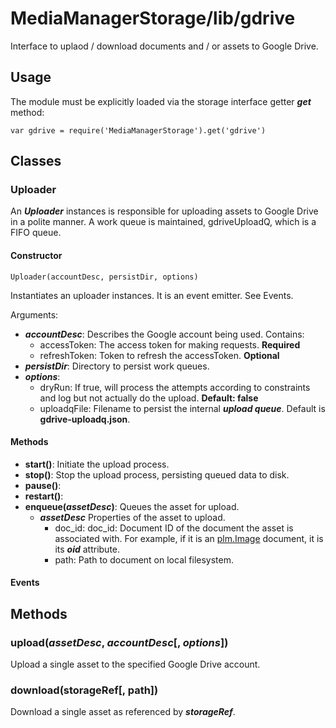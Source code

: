 # MediaManagerStorage/lib/gdrive

Interface to uplaod / download documents and / or assets to Google Drive.

## Usage

The module must be explicitly loaded via the storage interface getter *<b>get</b>* method:

    var gdrive = require('MediaManagerStorage').get('gdrive')

## Classes

### Uploader

An *<b>Uploader</b>* instances is responsible for uploading assets to Google Drive in a polite manner. A work queue is maintained, gdriveUploadQ, which is a FIFO queue. 

#### Constructor

    Uploader(accountDesc, persistDir, options)

Instantiates an uploader instances. It is an event emitter. See Events. 

Arguments:

  * *<b>accountDesc</b>*: Describes the Google account being used. Contains:
    * accessToken: The access token for making requests. <b>Required</b>
    * refreshToken: Token to refresh the accessToken. <b>Optional</b>
  * *<b>persistDir</b>*: Directory to persist work queues.
  * *<b>options</b>*:
    * dryRun: If true, will process the attempts according to constraints and log but not actually do the upload. <b>Default: false</b>
    * uploadqFile: Filename to persist the internal *<b>upload queue</b>*. Default is <b>gdrive-uploadq.json</b>.

#### Methods

  * <b>start()</b>: Initiate the upload process.
  * <b>stop()</b>: Stop the upload process, persisting queued data to disk.
  * <b>pause()</b>: 
  * <b>restart()</b>:
  * <b>enqueue(*assetDesc*)</b>: Queues the asset for upload.
    * *<b>assetDesc</b>* Properties of the asset to upload.
      * doc_id: doc_id: Document ID of the document the asset is associated with. For example, if it is an [plm.Image](./plm-image/README.md) document, it is its *<b>oid</b>* attribute.
      * path: Path to document on local filesystem.

#### Events


## Methods

### upload(*assetDesc*, *accountDesc*[, *options*])

Upload a single asset to the specified Google Drive account.

### download(storageRef[, path])

Download a single asset as referenced by *<b>storageRef</b>*.
